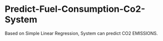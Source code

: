 # Predict-Fuel-Consumption-Co2-System
Based on Simple Linear Regression, System can predict CO2 EMISSIONS.
